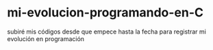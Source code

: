 # mi-evolucion-programando-en-C
subiré mis códigos desde que empece hasta la fecha para registrar mi evolución en programación
